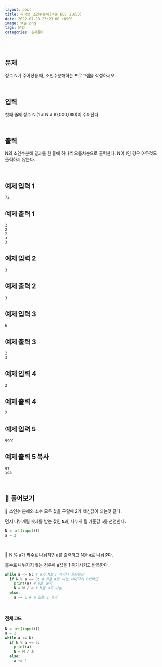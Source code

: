 ```yaml
---
layout: post
title: 파이썬 소인수분해(백준 BOJ 11653)
date: 2022-07-20 23:23:00 +0900
image: 백준.png
tags: 문법
categories: 문제풀이
---
```


<br>

## 문제

정수 N이 주어졌을 때, 소인수분해하는 프로그램을 작성하시오.

<br>

## 입력

첫째 줄에 정수 N (1 ≤ N ≤ 10,000,000)이 주어진다.

<br>

## 출력

N의 소인수분해 결과를 한 줄에 하나씩 오름차순으로 출력한다. N이 1인 경우 아무것도 출력하지 않는다.

<br>

## 예제 입력 1

```
72
```

## 예제 출력 1

```
2
2
2
3
3
```

## 예제 입력 2

```
3
```

## 예제 출력 2

```
3
```

## 예제 입력 3

```
6
```

## 예제 출력 3

```
2
3
```

## 예제 입력 4

```
2
```

## 예제 출력 4

```
2
```

## 예제 입력 5

```
9991
```

## 예제 출력 5 복사

```
97
103
```

<br>

## 📝 풀어보기

📌 소인수 분해와 소수 모두 값을 구할때 2가 핵심값이 되는것 같다.

먼저 나누게될 숫자를 받는 값인 `N`과, 나누게 될 기준값 `a`를 선언한다. 

``` python
N = int(input())
a = 2
```

<br>

📌 N % a가 짝수로 나눠지면 a를 출력하고 N을 a로 나눠준다.

홀수로 나눠지지 않는 경우에 a값을 1 증가시키고 반복한다.

``` python
while a <= N: # a가 N보다 작거나 같은동안
  if N % a == 0: # N을 a로 나눈 나머지가 0이라면
    print(a) # a를 출력
    N = N / a # N을 a로 나눔
  else:
    a += 1 # a 값을 1 증가
```

<br>

#### 전체 코드

``` python
N = int(input())
a = 2
while a <= N:
  if N % a == 0:
    print(a)
    N = N / a
  else:
    a += 1
```

